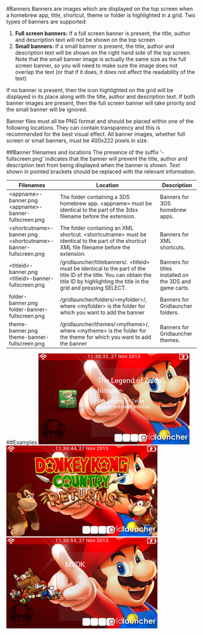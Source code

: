 #Banners
Banners are images which are displayed on the top screen when a homebrew app, title, shortcut, theme or folder is highlighted in a grid. Two types of banners are supported:

1. **Full screen banners:** If a full screen banner is present, the title, author and description text will not be shown on the top screen
2. **Small banners:** If a small banner is present, the title, author and description text will be shown on the right hand side of the top screen. Note that the small banner image is actually the same size as the full screen banner, so you will need to make sure the image does not overlap the text (or that if it does, it does not affect the readability of the text)

If no banner is present, then the icon highlighted on the grid will be displayed in its place along with the title, author and description text. If both banner images are present, then the full screen banner will take priority and the small banner will be ignored.

Banner files must all be PNG format and should be placed within one of the following locations. They can contain transparency and this is recommended for the best visual effect. All banner images, whether full screen or small banners, must be 400x222 pixels in size.

##Banner filenames and locations
The presence of the suffix '-fullscreen.png' indicates that the banner will prevent the title, author and description text from being displayed when the banner is shown. Text shown in pointed brackets should be replaced with the relevant information.

Filenames|Location|Description
--------|--------|-----------
\<appname\>-banner.png<br>\<appname\>-banner-fullscreen.png|The folder containing a 3DS homebrew app. \<appname\> must be identical to the part of the 3dsx filename before the extension.|Banners for 3DS homebrew apps.
\<shortcutname\>-banner.png<br>\<shortcutname\>-banner-fullscreen.png|The folder containing an XML shortcut. \<shortcutname\> must be identical to the part of the shortcut XML file filename before the extension.|Banners for XML shortcuts.
\<titleid\>-banner.png<br>\<titleid\>-banner-fullscreen.png|/gridlauncher/titlebanners/. \<titleid\> must be identical to the part of the title ID of the title. You can obtain the title ID by highlighting the title in the grid and pressing SELECT.|Banners for titles installed on the 3DS and game carts.
folder-banner.png<br>folder-banner-fullscreen.png|/gridlauncher/folders/\<myfolder\>/, where \<myfolder\> is the folder for which you want to add the banner|Banners for Gridlauncher folders.
theme-banner.png<br>theme-banner-fullscreen.png|/gridlauncher/themes/\<mytheme\>/, where \<mytheme\> is the folder for the theme for which you want to add the banner|Banners for Gridlauncher themes.

##Examples
![A cart without a banner](bannernone.png)
![A cart without a full screen banner](bannerfull.png)
![A cart without a small banner](bannersmall.png)